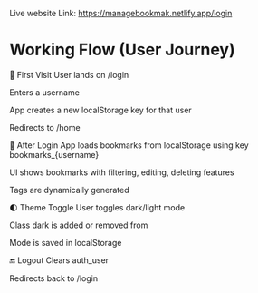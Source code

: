 Live website Link:  https://managebookmak.netlify.app/login

# Working Flow (User Journey)
🧑 First Visit
User lands on /login

Enters a username

App creates a new localStorage key for that user

Redirects to /home

🔐 After Login
App loads bookmarks from localStorage using key bookmarks_{username}

UI shows bookmarks with filtering, editing, deleting features

Tags are dynamically generated

🌓 Theme Toggle
User toggles dark/light mode

Class dark is added or removed from <html>

Mode is saved in localStorage

🔚 Logout
Clears auth_user

Redirects back to /login
